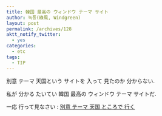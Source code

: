 ```yaml
---
title: 韓国 最高の ウィンドウ テーマ サイト
author: 녹풍(綠風, Windgreen)
layout: post
permalink: /archives/128
aktt_notify_twitter:
  - yes
categories:
  - etc
tags:
  - TIP
---
```

別意 テーマ 天国という サイトを 入って 見たのか 分からない. <div>
  私が 分かる たいてい 韓国 最高の ウィンドウ テーマ サイトだ.
</div>

<div>
  一応 行って見なさい : <a href="http://blog.naver.com/badpark/" target="_blank">別意 テーマ 天国 ところで 行く</a>
</div>